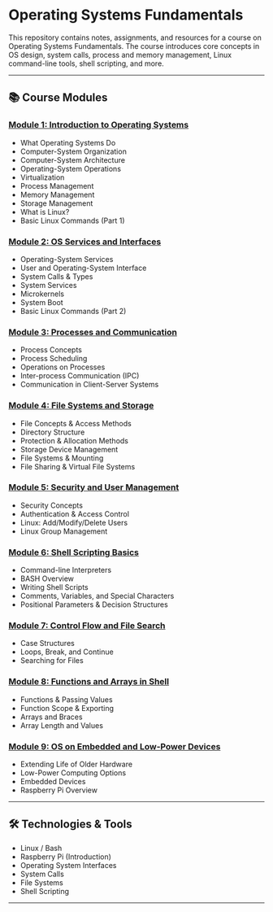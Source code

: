# Operating Systems Fundamentals

This repository contains notes, assignments, and resources for a course on Operating Systems Fundamentals. The course introduces core concepts in OS design, system calls, process and memory management, Linux command-line tools, shell scripting, and more.

---

## 📚 Course Modules

### [Module 1: Introduction to Operating Systems](01_intro.md)
- What Operating Systems Do
- Computer-System Organization
- Computer-System Architecture
- Operating-System Operations
- Virtualization
- Process Management
- Memory Management
- Storage Management
- What is Linux?
- Basic Linux Commands (Part 1)

### [Module 2: OS Services and Interfaces](02_services.md)
- Operating-System Services
- User and Operating-System Interface
- System Calls & Types
- System Services
- Microkernels
- System Boot
- Basic Linux Commands (Part 2)

### [Module 3: Processes and Communication](03_processes.md)
- Process Concepts
- Process Scheduling
- Operations on Processes
- Inter-process Communication (IPC)
- Communication in Client-Server Systems

### [Module 4: File Systems and Storage](04_filesystems.md)
- File Concepts & Access Methods
- Directory Structure
- Protection & Allocation Methods
- Storage Device Management
- File Systems & Mounting
- File Sharing & Virtual File Systems

### [Module 5: Security and User Management](05_security.md)
- Security Concepts
- Authentication & Access Control
- Linux: Add/Modify/Delete Users
- Linux Group Management

### [Module 6: Shell Scripting Basics](06_shell_scripting.md)
- Command-line Interpreters
- BASH Overview
- Writing Shell Scripts
- Comments, Variables, and Special Characters
- Positional Parameters & Decision Structures

### [Module 7: Control Flow and File Search](07_control_flow.md)
- Case Structures
- Loops, Break, and Continue
- Searching for Files

### [Module 8: Functions and Arrays in Shell](08_functions_arrays.md)
- Functions & Passing Values
- Function Scope & Exporting
- Arrays and Braces
- Array Length and Values

### [Module 9: OS on Embedded and Low-Power Devices](09_embedded.md)
- Extending Life of Older Hardware
- Low-Power Computing Options
- Embedded Devices
- Raspberry Pi Overview
---

## 🛠 Technologies & Tools
- Linux / Bash
- Raspberry Pi (Introduction)
- Operating System Interfaces
- System Calls
- File Systems
- Shell Scripting

---
